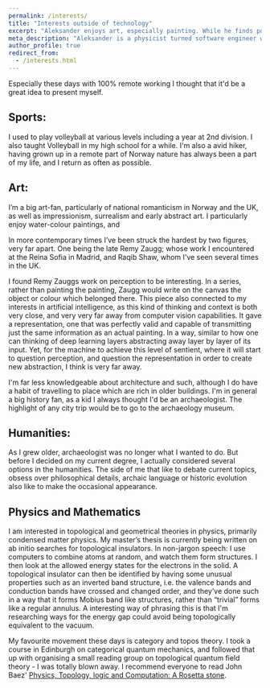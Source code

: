 ```yaml
---
permalink: /interests/
title: "Interests outside of technology"
excerpt: "Aleksander enjoys art, especially painting. While he finds post-modernism intriguing impressionism and related styles are his favourite. Aleksander used to want to be an archaeologist and still is very interested in history."
meta_description: "Aleksander is a physicist turned software engineer working at the intersection of quantum computing, artificial intelligence, and high-performance computing. He also holds interests in the arts and humanities that this section will outline."
author_profile: true
redirect_from: 
  - /interests.html
---
```


Especially these days with 100% remote working I thought that it'd be a great idea to present myself.

Sports:
------
I used to play volleyball at various levels including a year at 2nd division. I also taught Volleyball in my high school for a while. I'm also a avid hiker, having grown up in a remote part of Norway nature has always been a part of my life, and I return as often as possible.

Art:
------
I’m a big art-fan, particularly of national romanticism in Norway and the UK, as well as impressionism, surrealism and early abstract art. I particularly enjoy water-colour paintings, and 

In more contemporary times I’ve been struck the hardest by two figures, very far apart. One being the late Remy Zaugg; whose work I encountered at the Reina Sofia in Madrid, and Raqib Shaw, whom I’ve seen several times in the UK.

I found Remy Zauggs work on perception to be interesting. In a series, rather than painting the painting, Zaugg would write on the canvas the object or colour which belonged there. This piece also connected to my interests in artificial intelligence, as this kind of thinking and context is both very close, and very very far away from computer vision capabilities. It gave a representation, one that was perfectly valid and capable of transmitting just the same information as an actual painting. In a way, similar to how one can thinking of deep learning layers abstracting away layer by layer of its input. Yet, for the machine to achieve this level of sentient, where it will start to question perception, and question the representation in order to create new abstraction, I think is very far away.

I'm far less knowledgeable about architecture and such, although I do have a habit of travelling to place which are rich in older buildings. I'm in general a big history fan,
as a kid I always thought I'd be an archaeologist. The highlight of any city trip would be to go to the archaeology museum.

Humanities:
------
As I grew older, archaeologist was no longer what I wanted to do. But before I decided on my current degree, I actually
considered several options in the humanities. The side of me that like to debate current topics, obsess over philosophical
details, archaic language or historic evolution also like to make the occasional appearance.

Physics and Mathematics
------
I am interested in topological and geometrical theories in physics, primarily condensed matter physics. My master’s thesis is currently being written on ab initio searches for topological insulators. In non-jargon speech: I use computers to combine atoms at random, and watch them form structures. I then look at the allowed energy states for the electrons in the solid. A topological insulator can then be identified by having some unusual properties such as an inverted band structure, i.e. the valence bands and conduction bands have crossed and changed order, and they’ve done such in a way that it forms Mobius band like structures, rather than “trivial” forms like a regular annulus. A interesting way of phrasing this is that I'm researching ways for the energy gap could avoid being topologically equivalent to the vacuum.

My favourite movement these days is category and topos theory. I took a course in Edinburgh on categorical quantum mechanics, and followed that up with organising a small reading group
on topological quantum field theory - I was totally blown away. I recommend everyone to read John Baez' [Physics, Topology, logic and Computation: A Rosetta stone](https://math.ucr.edu/home/baez/rosetta.pdf).